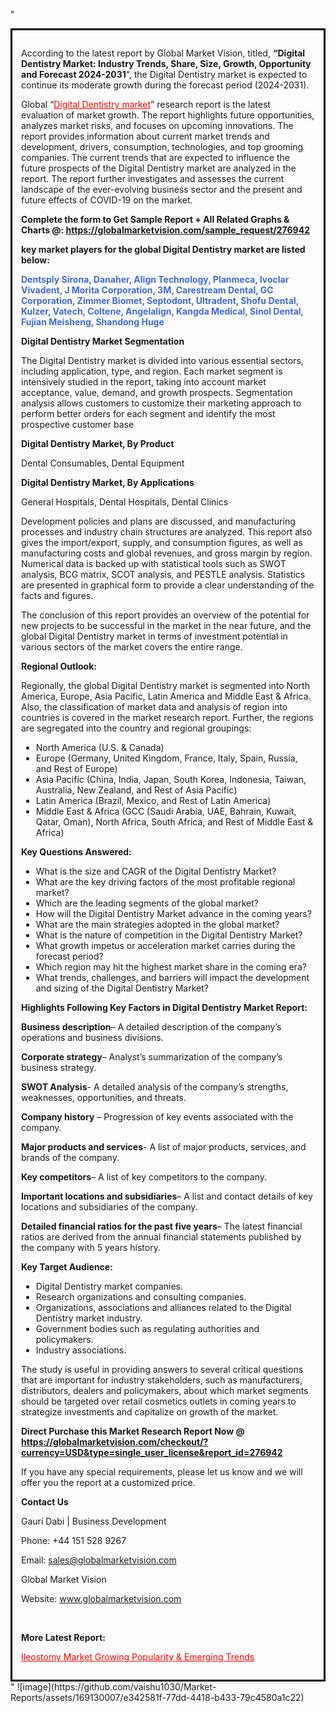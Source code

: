 "<div style='border: 3px solid black; padding: 1em;'>

According to the latest report by Global Market Vision, titled, <strong>“Digital Dentistry Market: Industry Trends, Share, Size, Growth, Opportunity and Forecast 2024-2031</strong>“, the Digital Dentistry market is expected to continue its moderate growth during the forecast period (2024-2031).

Global “<a style='color: #ff0000;' href='https://globalmarketvision.com/reports/global-digital-dentistry-market/276942'>Digital Dentistry market</a>” research report is the latest evaluation of market growth. The report highlights future opportunities, analyzes market risks, and focuses on upcoming innovations. The report provides information about current market trends and development, drivers, consumption, technologies, and top grooming companies. The current trends that are expected to influence the future prospects of the Digital Dentistry market are analyzed in the report. The report further investigates and assesses the current landscape of the ever-evolving business sector and the present and future effects of COVID-19 on the market.

<strong>Complete the form to Get Sample Report + All Related Graphs &amp; Charts @: <a style='color: #ff0000;' href='https://globalmarketvision.com/sample_request/276942?utm_source=linkedinPulse&utm_medium=SN&utm_campaign=SN'><strong>https://globalmarketvision.com/sample_request/276942</strong></a></strong>

<strong>key market players for the global Digital Dentistry market are listed below:</strong>

<strong style='color: #4169e1;'>Dentsply Sirona, Danaher, Align Technology, Planmeca, Ivoclar Vivadent, J Morita Corporation, 3M, Carestream Dental, GC Corporation, Zimmer Biomet, Septodont, Ultradent, Shofu Dental, Kulzer, Vatech, Coltene, Angelalign, Kangda Medical, Sinol Dental, Fujian Meisheng, Shandong Huge</strong>

<strong>Digital Dentistry Market Segmentation</strong>

The Digital Dentistry market is divided into various essential sectors, including application, type, and region. Each market segment is intensively studied in the report, taking into account market acceptance, value, demand, and growth prospects. Segmentation analysis allows customers to customize their marketing approach to perform better orders for each segment and identify the most prospective customer base

<strong>Digital Dentistry Market, By Product</strong>

Dental Consumables, Dental Equipment

<strong>Digital Dentistry Market, By Applications</strong>

General Hospitals, Dental Hospitals, Dental Clinics

Development policies and plans are discussed, and manufacturing processes and industry chain structures are analyzed. This report also gives the import/export, supply, and consumption figures, as well as manufacturing costs and global revenues, and gross margin by region. Numerical data is backed up with statistical tools such as SWOT analysis, BCG matrix, SCOT analysis, and PESTLE analysis. Statistics are presented in graphical form to provide a clear understanding of the facts and figures.

The conclusion of this report provides an overview of the potential for new projects to be successful in the market in the near future, and the global Digital Dentistry market in terms of investment potential in various sectors of the market covers the entire range.

<strong>Regional Outlook:</strong>

Regionally, the global Digital Dentistry market is segmented into North America, Europe, Asia Pacific, Latin America and Middle East &amp; Africa. Also, the classification of market data and analysis of region into countries is covered in the market research report. Further, the regions are segregated into the country and regional groupings:
<ul>
  <li>North America (U.S. &amp; Canada)</li>
  <li>Europe (Germany, United Kingdom, France, Italy, Spain, Russia, and Rest of Europe)</li>
  <li>Asia Pacific (China, India, Japan, South Korea, Indonesia, Taiwan, Australia, New Zealand, and Rest of Asia Pacific)</li>
  <li>Latin America (Brazil, Mexico, and Rest of Latin America)</li>
  <li>Middle East &amp; Africa (GCC (Saudi Arabia, UAE, Bahrain, Kuwait, Qatar, Oman), North Africa, South Africa, and Rest of Middle East &amp; Africa)</li>
</ul>
<strong>Key Questions Answered:</strong>
<ul>
  <li>What is the size and CAGR of the Digital Dentistry Market?</li>
  <li>What are the key driving factors of the most profitable regional market?</li>
  <li>Which are the leading segments of the global market?</li>
  <li>How will the Digital Dentistry Market advance in the coming years?</li>
  <li>What are the main strategies adopted in the global market?</li>
  <li>What is the nature of competition in the Digital Dentistry Market?</li>
  <li>What growth impetus or acceleration market carries during the forecast period?</li>
  <li>Which region may hit the highest market share in the coming era?</li>
  <li>What trends, challenges, and barriers will impact the development and sizing of the Digital Dentistry Market?</li>
</ul>
<strong>Highlights Following Key Factors in Digital Dentistry Market Report:</strong>

<strong>Business description</strong>– A detailed description of the company’s operations and business divisions.

<strong>Corporate strategy</strong>– Analyst’s summarization of the company’s business strategy.

<strong>SWOT Analysis</strong>- A detailed analysis of the company’s strengths, weaknesses, opportunities, and threats.

<strong>Company history</strong> – Progression of key events associated with the company.

<strong>Major products and services</strong>- A list of major products, services, and brands of the company.

<strong>Key competitors</strong>– A list of key competitors to the company.

<strong>Important locations and subsidiaries</strong>– A list and contact details of key locations and subsidiaries of the company.

<strong>Detailed financial ratios for the past five years</strong>– The latest financial ratios are derived from the annual financial statements published by the company with 5 years history.

<strong>Key Target Audience:</strong>
<ul>
  <li>Digital Dentistry market companies.</li>
  <li>Research organizations and consulting companies.</li>
  <li>Organizations, associations and alliances related to the Digital Dentistry market industry.</li>
  <li>Government bodies such as regulating authorities and policymakers.</li>
  <li>Industry associations.</li>
</ul>
The study is useful in providing answers to several critical questions that are important for industry stakeholders, such as manufacturers, distributors, dealers and policymakers, about which market segments should be targeted over retail cosmetics outlets in coming years to strategize investments and capitalize on growth of the market.

<strong>Direct Purchase this Market Research Report Now @ </strong><strong><a style='color: #ff0000;' href='https://globalmarketvision.com/checkout/?currency=USD&type=single_user_license&report_id=276942?utm_source=linkedinPulse&utm_medium=SN&utm_campaign=SN'><strong>https://globalmarketvision.com/checkout/?currency=USD&type=single_user_license&report_id=276942</strong></a></strong>

If you have any special requirements, please let us know and we will offer you the report at a customized price.
<p id='ember58' class='ember-view reader-content-blocks__paragraph'><strong>Contact Us</strong></p>
<p id='ember59' class='ember-view reader-content-blocks__paragraph'>Gauri Dabi | Business Development</p>
<p id='ember60' class='ember-view reader-content-blocks__paragraph'>Phone: +44 151 528 9267</p>
Email: <a href='mailto:sales@globalmarketvision.com'>sales@globalmarketvision.com</a>

Global Market Vision

Website: <a href='http://www.globalmarketvision.com'>www.globalmarketvision.com</a>

&nbsp;

<strong>More Latest Report:</strong>

<a style='color: #ff0000;' href='https://medium.com/@namratasonawane27/ileostomy-market-growing-popularity-emerging-trends-bb5d82795a49'>Ileostomy Market Growing Popularity & Emerging Trends</a>

</div>"
![image](https://github.com/vaishu1030/Market-Reports/assets/169130007/e342581f-77dd-4418-b433-79c4580a1c22)

